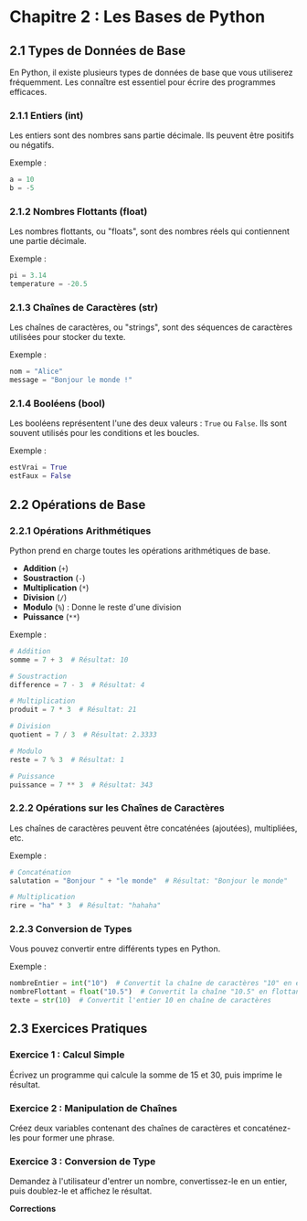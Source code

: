 # Chapitre 2 : Les Bases de Python

## 2.1 Types de Données de Base

En Python, il existe plusieurs types de données de base que vous utiliserez fréquemment. Les connaître est essentiel pour écrire des programmes efficaces.

### 2.1.1 Entiers (int)
Les entiers sont des nombres sans partie décimale. Ils peuvent être positifs ou négatifs.

Exemple :
```python
a = 10
b = -5
```

### 2.1.2 Nombres Flottants (float)
Les nombres flottants, ou "floats", sont des nombres réels qui contiennent une partie décimale.

Exemple :
```python
pi = 3.14
temperature = -20.5
```

### 2.1.3 Chaînes de Caractères (str)
Les chaînes de caractères, ou "strings", sont des séquences de caractères utilisées pour stocker du texte.

Exemple :
```python
nom = "Alice"
message = "Bonjour le monde !"
```

### 2.1.4 Booléens (bool)
Les booléens représentent l'une des deux valeurs : `True` ou `False`. Ils sont souvent utilisés pour les conditions et les boucles.

Exemple :
```python
estVrai = True
estFaux = False
```

## 2.2 Opérations de Base

### 2.2.1 Opérations Arithmétiques
Python prend en charge toutes les opérations arithmétiques de base.

- **Addition** (`+`)
- **Soustraction** (`-`)
- **Multiplication** (`*`)
- **Division** (`/`)
- **Modulo** (`%`) : Donne le reste d'une division
- **Puissance** (`**`)

Exemple :
```python
# Addition
somme = 7 + 3  # Résultat: 10

# Soustraction
difference = 7 - 3  # Résultat: 4

# Multiplication
produit = 7 * 3  # Résultat: 21

# Division
quotient = 7 / 3  # Résultat: 2.3333

# Modulo
reste = 7 % 3  # Résultat: 1

# Puissance
puissance = 7 ** 3  # Résultat: 343
```

### 2.2.2 Opérations sur les Chaînes de Caractères
Les chaînes de caractères peuvent être concaténées (ajoutées), multipliées, etc.

Exemple :
```python
# Concaténation
salutation = "Bonjour " + "le monde"  # Résultat: "Bonjour le monde"

# Multiplication
rire = "ha" * 3  # Résultat: "hahaha"
```

### 2.2.3 Conversion de Types
Vous pouvez convertir entre différents types en Python.

Exemple :
```python
nombreEntier = int("10")  # Convertit la chaîne de caractères "10" en entier
nombreFlottant = float("10.5")  # Convertit la chaîne "10.5" en flottant
texte = str(10)  # Convertit l'entier 10 en chaîne de caractères
```

## 2.3 Exercices Pratiques

### Exercice 1 : Calcul Simple
Écrivez un programme qui calcule la somme de 15 et 30, puis imprime le résultat.

### Exercice 2 : Manipulation de Chaînes
Créez deux variables contenant des chaînes de caractères et concaténez-les pour former une phrase.

### Exercice 3 : Conversion de Type
Demandez à l'utilisateur d'entrer un nombre, convertissez-le en un entier, puis doublez-le et affichez le résultat.

**Corrections**